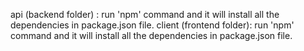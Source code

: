 api (backend folder) : run 'npm' command and it will install all the dependencies in package.json file.
client (frontend folder): run 'npm' command and it will install all the dependencies in package.json file.